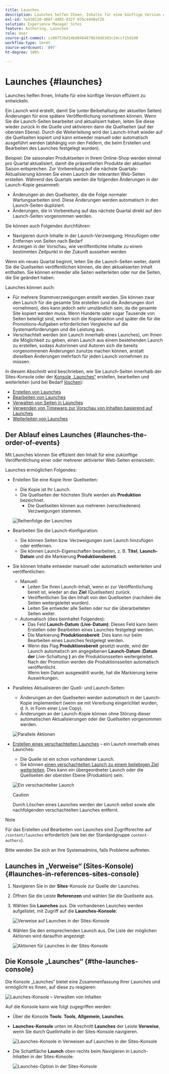 ```yaml
---
title: Launches
description: Launches helfen Ihnen, Inhalte für eine künftige Version effizient zu entwickeln. So sind Sie in der Lage, Änderungen für eine spätere Veröffentlichung vorzunehmen – unter Beibehaltung der aktuellen Seiten.
exl-id: 3e410120-d08f-4d05-932f-07bc4440af2b
solution: Experience Manager Sites
feature: Authoring, Launches
role: User
source-git-commit: cc007536d14bd0464879b30d6303c24ccf15d2d0
workflow-type: tm+mt
source-wordcount: '897'
ht-degree: 100%

---
```


# Launches {#launches}

Launches helfen Ihnen, Inhalte für eine künftige Version effizient zu entwickeln.

Ein Launch wird erstellt, damit Sie (unter Beibehaltung der aktuellen Seiten) Änderungen für eine spätere Veröffentlichung vornehmen können. Wenn Sie die Launch-Seiten bearbeitet und aktualisiert haben, leiten Sie diese wieder zurück in die Quelle und aktivieren dann die Quellseiten (auf der obersten Ebene). Durch die Weiterleitung wird der Launch-Inhalt wieder auf die Quellseiten kopiert und kann entweder manuell oder automatisch ausgeführt werden (abhängig von den Feldern, die beim Erstellen und Bearbeiten des Launches festgelegt wurden).

Beispiel: Die saisonalen Produktseiten in Ihrem Online-Shop werden einmal pro Quartal aktualisiert, damit die präsentierten Produkte der aktuellen Saison entsprechen. Zur Vorbereitung auf die nächste Quartals-Aktualisierung können Sie einen Launch der relevanten Web-Seiten erstellen. Während des Quartals werden die folgenden Änderungen in der Launch-Kopie gesammelt:

* Änderungen an den Quellseiten, die die Folge normaler Wartungsarbeiten sind. Diese Änderungen werden automatisch in den Launch-Seiten dupliziert.
* Änderungen, die in Vorbereitung auf das nächste Quartal direkt auf den Launch-Seiten vorgenommen werden.

Sie können auch Folgendes durchführen:

* Navigieren durch Inhalte in der Launch-Verzweigung; Hinzufügen oder Entfernen von Seiten nach Bedarf
* Anzeigen in der Vorschau, wie veröffentlichte Inhalte zu einem bestimmten Zeitpunkt in der Zukunft aussehen werden

Wenn ein neues Quartal beginnt, leiten Sie die Launch-Seiten weiter, damit Sie die Quellseiten veröffentlichen können, die den aktualisierten Inhalt enthalten. Sie können entweder alle Seiten weiterleiten oder nur die Seiten, die Sie geändert haben.

Launches können auch:

* Für mehrere Stammverzweigungen erstellt werden. Sie können zwar den Launch für die gesamte Site erstellen (und die Änderungen dort vornehmen), dies kann jedoch sehr umständlich sein, da die gesamte Site kopiert werden muss. Wenn Hunderte oder sogar Tausende von Seiten beteiligt sind, wirken sich die Kopieraktion und später die für die Promotions-Aufgaben erforderlichen Vergleiche auf die Systemanforderungen und die Leistung aus.
* Verschachtelt werden (ein Launch innerhalb eines Launches), um Ihnen die Möglichkeit zu geben, einen Launch aus einem bestehenden Launch zu erstellen, sodass Autorinnen und Autoren sich die bereits vorgenommenen Änderungen zunutze machen können, anstatt dieselben Änderungen mehrfach für jeden Launch vornehmen zu müssen.

In diesem Abschnitt wird beschrieben, wie Sie Launch-Seiten innerhalb der Sites-Konsole oder der [Konsole „Launches“](#the-launches-console) erstellen, bearbeiten und weiterleiten (und bei Bedarf [löschen](/help/sites-cloud/authoring/launches/creating.md#deleting-a-launch)):

* [Erstellen von Launches](/help/sites-cloud/authoring/launches/creating.md)
* [Bearbeiten von Launches](/help/sites-cloud/authoring/launches/editing.md)
* [Verwalten von Seiten in Launches](/help/sites-cloud/authoring/launches/managing-pages.md)
* [Verwenden von Timewarp zur Vorschau von Inhalten basierend auf Launches](/help/sites-cloud/authoring/launches/preview.md)
* [Weiterleiten von Launches](/help/sites-cloud/authoring/launches/promoting.md)

## Der Ablauf eines Launches {#launches-the-order-of-events}

Mit Launches können Sie effizient den Inhalt für eine zukünftige Veröffentlichung einer oder mehrerer aktivierter Web-Seiten entwickeln.

Launches ermöglichen Folgendes:

* Erstellen Sie eine Kopie Ihrer Quellseiten:
   * Die Kopie ist Ihr Launch.
   * Die Quellseiten der höchsten Stufe werden als **Produktion** bezeichnet.
      * Die Quellseiten können aus mehreren (verschiedenen) Verzweigungen stammen.

  ![Reihenfolge der Launches](/help/sites-cloud/authoring/assets/launches-order.png)

* Bearbeiten Sie die Launch-Konfiguration:
   * Sie können Seiten bzw. Verzweigungen zum Launch hinzufügen oder entfernen.
   * Sie können Launch-Eigenschaften bearbeiten, z. B. **Titel**, **Launch-Datum** und die Markierung **Produktionsbereit**.
* Sie können Inhalte entweder manuell oder automatisch weiterleiten und veröffentlichen:
   * Manuell:
      * Leiten Sie Ihren Launch-Inhalt, wenn er zur Veröffentlichung bereit ist, wieder an das **Ziel** (Quellseiten) zurück.
      * Veröffentlichen Sie den Inhalt von den Quellseiten (nachdem die Seiten weitergeleitet wurden).
      * Leiten Sie entweder alle Seiten oder nur die überarbeiteten Seiten weiter.
   * Automatisch (dies beinhaltet Folgendes):
      * Das Feld **Launch-Datum** (**Live**-**Datum)**: Dieses Feld kann beim Erstellen oder Bearbeiten eines Launches festgelegt werden.
      * Die Markierung **Produktionsbereit**: Dies kann nur beim Bearbeiten eines Launches festgelegt werden.
      * Wenn das Flag **Produktionsbereit** gesetzt wurde, wird der Launch automatisch am angegebenen **Launch-Datum** (**Datum der** Live-Schaltung **)** an die Produktionsseiten weitergeleitet. Nach der Promotion werden die Produktionsseiten automatisch veröffentlicht.\
        Wenn kein Datum ausgewählt wurde, hat die Markierung keine Auswirkungen.
* Paralleles Aktualisieren der Quell- und Launch-Seiten:
   * Änderungen an den Quellseiten werden automatisch in der Launch-Kopie implementiert (wenn sie mit Vererbung eingerichtet wurden, d. h. in Form einer Live Copy).
   * Änderungen an der Launch-Kopie können ohne Störung dieser automatischen Aktualisierungen oder der Quellseiten vorgenommen werden.

  ![Parallele Aktionen](/help/sites-cloud/authoring/assets/launches-parallel.png)

* [Erstellen eines verschachtelten Launches](/help/sites-cloud/authoring/launches/creating.md#creating-a-nested-launch) – ein Launch innerhalb eines Launches:
   * Die Quelle ist ein schon vorhandener Launch.
   * Sie können [einen verschachtelten Launch zu einem beliebigen Ziel weiterleiten](/help/sites-cloud/authoring/launches/promoting.md#promoting-a-nested-launch). Dies kann ein übergeordneter Launch oder die Quellseiten der obersten Ebene (Produktion) sein.

  ![Ein verschachtelter Launch](/help/sites-cloud/authoring/assets/launches-nested.png)

  >[!CAUTION]
  >
  >Durch Löschen eines Launches werden der Launch selbst sowie alle nachfolgenden verschachtelten Launches entfernt.

>[!NOTE]
>
>Für das Erstellen und Bearbeiten von Launches sind Zugriffsrechte auf `/content/launches` erforderlich (wie bei der Standardgruppe `content-authors`).
>
>Bitte wenden Sie sich an Ihre Systemadmins, falls Probleme auftreten.

## Launches in „Verweise“ (Sites-Konsole) {#launches-in-references-sites-console}

1. Navigieren Sie in der **Sites**-Konsole zur Quelle der Launches.
1. Öffnen Sie die Leiste **Referenzen** und wählen Sie die Quellseite aus.
1. Wählen Sie **Launches** aus. Die vorhandenen Launches werden aufgelistet, mit Zugriff auf die **Launches-Konsole**:

   ![Verweise auf Launches in der Sites-Konsole](/help/sites-cloud/authoring/assets/launches-references.png)

1. Wählen Sie den entsprechenden Launch aus. Die Liste der möglichen Aktionen wird daraufhin angezeigt:

   ![Aktionen für Launches in der Sites-Konsole](/help/sites-cloud/authoring/assets/launches-references-actions.png)

## Die Konsole „Launches“  {#the-launches-console}

Die Konsole „Launches“ bietet eine Zusammenfassung Ihrer Launches und ermöglicht es Ihnen, auf diese zu reagieren.

![Launches-Konsole – Verwalten von Inhalten](/help/sites-cloud/authoring/assets/launches-navigate-launches-console.png)

Auf die Konsole kann wie folgt zugegriffen werden:

* Über die Konsole **Tools**: **Tools**, **Allgemein**, **Launches**.

* **Launches-Konsole** unten im Abschnitt **Launches** der Leiste **Verweise**, wenn Sie durch Quellinhalte in der Sites-Konsole navigieren.

  ![Launches-Konsole in Verweisen auf Launches in der Sites-Konsole](/help/sites-cloud/authoring/assets/launches-references.png)

* Die Schaltfläche **Launch** oben rechts beim Navigieren in Launch-Inhalten in der Sites-Konsole:

  ![Launches-Option in der Sites-Konsole](/help/sites-cloud/authoring/assets/launches-console-navigate-launch-content.png)
